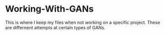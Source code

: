 # Working-With-GANs

This is where I keep my files when not working on a specific project. These are differnent attempts at certain types of GANs.
